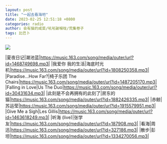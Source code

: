 ```yaml
---
layout: post
title: "一起去看海吧"
date: 2023-02-25 12:51:18 +0800
categories: radio
author: 会有猫的咸菜/吼吼破喉咙/荒集卷子
tags: 比巴卜
---
```

![]({{site.baseurl}}/images/cover_20230225.jpg)

|夏夜日记|潮池蓝|https://music.163.com/song/media/outer/url?id=1468749698.mp3|
|我爱你 我的生活|海底时光机|https://music.163.com/song/media/outer/url?id=1808250358.mp3|
|Paradise...How Far?|椅子乐团 The Chairs|https://music.163.com/song/media/outer/url?id=1487205170.mp3|
|Falling in Love|Us The Duo|https://music.163.com/song/media/outer/url?id=30431634.mp3|
|此刻是不会再拥有的此刻了|房东的猫|https://music.163.com/song/media/outer/url?id=1882426335.mp3|
|赤鲸|苏运莹|https://music.163.com/song/media/outer/url?id=1915579951.mp3|
|Give Me a Sigh|Les Gillis|https://music.163.com/song/media/outer/url?id=1463618249.mp3|
|听海 (live)|张学友|https://music.163.com/song/media/outer/url?id=187908.mp3|
|看海|周迅|https://music.163.com/song/media/outer/url?id=327186.mp3|
|散步|彭坦|https://music.163.com/song/media/outer/url?id=1334270056.mp3|

